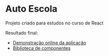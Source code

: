 # Auto Escola

Projeto criado para estudos no curso de React

Resultado final:

- [Demonstração online da aplicação](https://autoescola-navy.vercel.app/)
- [Biblioteca de componentes](https://main--60843d287e7af40021c6af9c.chromatic.com)
